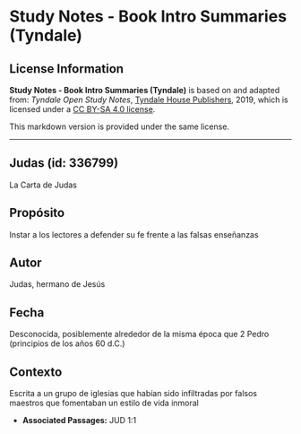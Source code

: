# Study Notes - Book Intro Summaries (Tyndale)

## License Information

**Study Notes - Book Intro Summaries (Tyndale)** is based on and adapted from: _Tyndale Open Study Notes_, [Tyndale House Publishers](https://tyndaleopenresources.com/), 2019, which is licensed under a [CC BY-SA 4.0 license](https://creativecommons.org/licenses/by-sa/4.0/legalcode.en).

This markdown version is provided under the same license.



--------------------------------

## Judas (id: 336799)

La Carta de Judas

Propósito
---------

Instar a los lectores a defender su fe frente a las falsas enseñanzas

Autor
-----

Judas, hermano de Jesús

Fecha
-----

Desconocida, posiblemente alrededor de la misma época que 2 Pedro (principios de los años 60 d.C.)

Contexto
--------

Escrita a un grupo de iglesias que habían sido infiltradas por falsos maestros que fomentaban un estilo de vida inmoral

* **Associated Passages:** JUD 1:1

